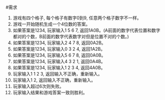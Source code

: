 #需求

1. 游戏有四个格子, 每个格子有数字0到9, 任意两个格子数字不一样。
2. 游戏一开始随机生成一个4位数的答案。
3. 如果答案是1234, 玩家输入1 5 6 7, 返回1A0B。(A前面的数字代表位置和数字都对的个数，B前面的数字代表数字对但是位置不对的个数。)
4. 如果答案是1234, 玩家输入2 4 7 8, 返回0A2B。
5. 如果答案是1234, 玩家输入0 3 2 4, 返回1A2B。
6. 如果答案是1234, 玩家输入5 6 7 8, 返回0A0B。
7. 如果答案是1234, 玩家输入4 3 2 1, 返回0A4B。
8. 如果答案是1234, 玩家输入1 2 3 4, 返回4A0B。
9. 玩家输入1 1 2 3, 返回输入不正确，重新输入。
10. 玩家输入1 2, 返回输入不正确，重新输入。
11. 玩家输入超过6次则失败。
12. 玩家输入结果和游戏答案一致则胜利。